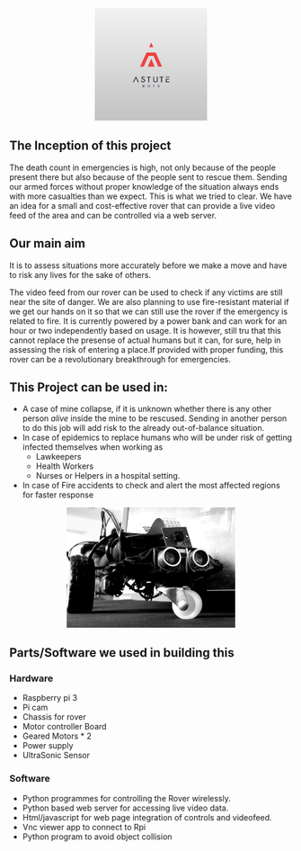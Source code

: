 <p align="center">
<img src="./Images/Team%20logo.jpeg" alt="team logo" width="200" height="200">
</p>

## The Inception of this project
 
   The death count in emergencies is high, not only because of the people present there
but also because of the people sent to rescue them. Sending our armed forces
without proper knowledge of the situation always ends with more casualties than
we expect. This is what we tried to clear. We have an idea for a small and
cost-effective rover that can provide a live video feed of the area and can be controlled via a web server.

## Our main aim 
 It is to assess situations more accurately before we make a move and have to risk any lives for the sake of others. 
 
The video feed from our rover can be used to check if any victims are still near the site of danger.
We are also planning to use fire-resistant material if we
get our hands on it so that we can still use the rover if the emergency is related to fire. It is currently powered by a power bank and can work for an hour or two independently based on usage. It is however, still tru that this cannot replace the presense of actual humans but it can, for sure, help in assessing the risk of entering a place.If provided with proper funding, this rover
can be a revolutionary breakthrough for emergencies.

## This Project can be used in:
- A case of mine collapse, if it is unknown whether there is any other person *alive* inside the mine to be rescused.
Sending in another person to do this job will add risk to the already out-of-balance situation.
- In case of epidemics to replace humans who will be under risk of getting infected themselves when working as
  - Lawkeepers
  - Health Workers
  - Nurses or Helpers in a hospital setting.
- In case of Fire accidents to check and alert the most affected regions for faster response
<p align="center">
<img src="./Images/rover.jpg" alt="rover image" width="300">
</p>

## Parts/Software we used in building this
### Hardware
- Raspberry pi 3
- Pi cam
- Chassis for rover
- Motor controller Board
- Geared Motors * 2
- Power supply
- UltraSonic Sensor
### Software
- Python programmes for controlling the Rover wirelessly.
- Python based web server for accessing live video data.
- Html/javascript for web page integration of controls and videofeed.
- Vnc viewer app to connect to Rpi
- Python program to avoid object collision
